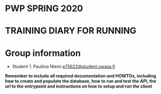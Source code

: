# PWP SPRING 2020
# TRAINING DIARY FOR RUNNING
# Group information
* Student 1. Pauliina Niemi e75622@student.uwasa.fi

__Remember to include all required documentation and HOWTOs, including how to create and populate the database, how to run and test the API, the url to the entrypoint and instructions on how to setup and run the client__


